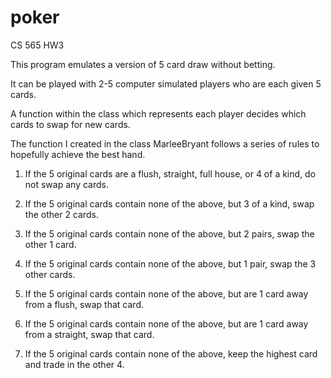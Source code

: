 # poker
CS 565 HW3

This program emulates a version of 5 card draw without betting. 

It can be played with 2-5 computer simulated players who are each given 5 cards. 

A function within the class which represents each player decides which cards to swap for new cards.

The function I created in the class MarleeBryant follows a series of rules to hopefully achieve the best hand.

1. If the 5 original cards are a flush, straight, full house, or 4 of a kind, do not swap any cards.

2. If the 5 original cards contain none of the above, but 3 of a kind, swap the other 2 cards.

3. If the 5 original cards contain none of the above, but 2 pairs, swap the other 1 card.

4. If the 5 original cards contain none of the above, but 1 pair, swap the 3 other cards.

5. If the 5 original cards contain none of the above, but are 1 card away from a flush, swap that card.

6. If the 5 original cards contain none of the above, but are 1 card away from a straight, swap that card.

7. If the 5 original cards contain none of the above, keep the highest card and trade in the other 4.

